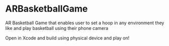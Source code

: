 # ARBasketballGame
AR Basketball Game that enables user to set a hoop in any environment they like and play basketball using their phone camera

Open in Xcode and build using physical device and play on!

